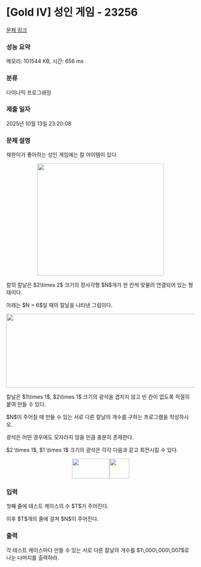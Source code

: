 # [Gold IV] 성인 게임 - 23256 

[문제 링크](https://www.acmicpc.net/problem/23256) 

### 성능 요약

메모리: 101544 KB, 시간: 656 ms

### 분류

다이나믹 프로그래밍

### 제출 일자

2025년 10월 13일 23:20:08

### 문제 설명

<p>채완이가 좋아하는 성인 게임에는 칼 아이템이 있다.</p>

<p style="text-align: center;"><img alt="" src="https://upload.acmicpc.net/3448947a-fa79-4dba-9f8f-4e564979447a/-/preview/" style="width: 338px; height: 300px;"></p>

<p>칼의 칼날은 $2\times 2$ 크기의 정사각형 $N$개가 한 칸씩 맞물려 연결되어 있는 형태이다.</p>

<p>아래는 $N = 6$일 때의 칼날을 나타낸 그림이다.</p>

<p style="text-align: center;"><img alt="" src="https://upload.acmicpc.net/a2870f41-fbc7-45b5-a548-a38a09be1e07/-/preview/" style="height: 197px; width: 600px;"></p>

<p>칼날은 $1\times 1$, $2\times 1$ 크기의 광석을 겹치지 않고 빈 칸이 없도록 적절히 붙여 만들 수 있다.</p>

<p>$N$이 주어질 때 만들 수 있는 서로 다른 칼날의 개수를 구하는 프로그램을 작성하시오.</p>

<p>광석은 어떤 경우에도 모자라지 않을 만큼 충분히 존재한다.</p>

<p>$2 \times 1$, $1 \times 1$ 크기의 광석은 각각 다음과 같고 회전시킬 수 있다.</p>

<p style="text-align: center;"><img alt="" src="https://upload.acmicpc.net/634e294f-d357-4ffc-a28b-df104c795a93/-/preview/" style="height: 53px; width: 100px;"><img alt="" src="https://upload.acmicpc.net/2cf08c6b-0245-44c2-a797-26b780168336/-/preview/" style="height: 53px; width: 53px;"></p>

### 입력 

 <p>첫째 줄에 테스트 케이스의 수 $T$가 주어진다.</p>

<p>이후 $T$개의 줄에 걸쳐 $N$이 주어진다.</p>

### 출력 

 <p>각 테스트 케이스마다 만들 수 있는 서로 다른 칼날의 개수를 $1\,000\,000\,007$로 나눈 나머지를 출력하라.</p>

